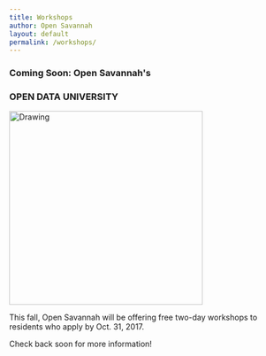 ```yaml
---
title: Workshops
author: Open Savannah
layout: default
permalink: /workshops/
---
```


### Coming Soon: Open  Savannah's
<h3><strong> OPEN DATA UNIVERSITY</strong></h3>


 <img src="http://cvlassets.s3.amazonaws.com/open-savannah-workshops.png" alt="Drawing" style="width: 350px;"/>


This fall, Open Savannah will be offering free two-day workshops to residents who apply by Oct. 31, 2017.

Check back soon for more information!

